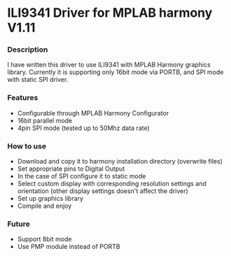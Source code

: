 <h1>ILI9341 Driver for MPLAB harmony V1.11</h1>


<h3>Description</h3>
<p>I have written this driver to use ILI9341 with MPLAB Harmony graphics library. Currently it is supporting only 16bit mode via PORTB, and SPI mode with static SPI driver.<p>


<h3>Features</h3>
<ul>
	<li>Configurable through MPLAB Harmony Configurator</li>
	<li>16bit parallel mode</li>
	<li>4pin SPI mode (tested up to 50Mhz data rate)</li>
</ul>


<h3>How to use</h3>
<ul>
	<li>Download and copy it to harmony installation directory (overwrite files)</li>
	<li>Set appropriate pins to Digital Output</li>
	<li>In the case of SPI configure it to static mode</li>
	<li>Select custom display with corresponding resolution settings and orientation (other display settings doesn't affect the driver)</li>
	<li>Set up graphics library</li>
	<li>Compile and enjoy</li>
</ul>

<h3>Future</h3>
<ul>
	<li>Support 8bit mode</li>
	<li>Use PMP module instead of PORTB</li>
</ul>

